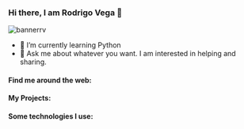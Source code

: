 ### Hi there, I am Rodrigo Vega 👋

![bannerrv](https://user-images.githubusercontent.com/44279449/200409689-f5610be0-3c90-4442-a01f-722dee9cfd00.jpg)


- 🌱 I’m currently learning Python
- 💬 Ask me about whatever you want. I am interested in helping and sharing.



#### Find me around the web: 


#### My Projects:


#### Some technologies I use:





<!--
**rokyv/rokyv** is a ✨ _special_ ✨ repository because its `README.md` (this file) appears on your GitHub profile.

Here are some ideas to get you started:

- 🔭 I’m currently working on ...
- 🌱 I’m currently learning ...
- 👯 I’m looking to collaborate on ...
- 🤔 I’m looking for help with ...
- 💬 Ask me about ...
- 📫 How to reach me: ...
- 😄 Pronouns: ...
- ⚡ Fun fact: ...
-->
